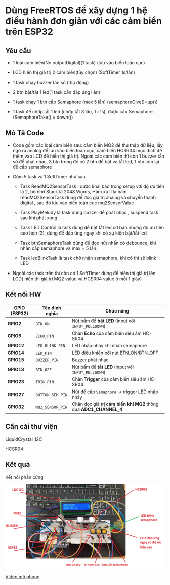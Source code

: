 # Dùng FreeRTOS để xây dựng 1 hệ điều hành đơn giản với các cảm biến trên ESP32

## Yêu cầu

- 1 loại cảm biến(No outputDigital)(1 task) (lưu vào biến toàn cục)

- LCD hiển thị giá trị 2 cảm biến(tùy chọn) (SoftTimer 1s/lần)

- 1 task chạy buzzer tần số (thụ động)

- 2 btn bật/tắt 1 led(1 task cần đáp ứng liền)

- 1 task chạy 1 btn cấp Semaphore (max 5 lần) (semaphoreGive()=up())

- 1 task để chớp tắt 1 led (chớp tắt 3 lần, T=1s), được cấp Semaphore. (SemaphoreTake() = down())

## Mô Tả Code

- Code gồm các loại cảm biến sau: cảm biến MQ2 để thu thập dữ liệu, lấy ngõ ra analog để lưu vào biến toàn cục, cảm biến HCSR04 mục đích để thêm vào LCD để hiển thị giá trị. Ngoài các cảm biến thì còn 1 buzzer tần số để phát nhạc, 3 btn trong đó có 2 btn để bật và tắt led, 1 btn còn lại để cấp semaphore

- Gồm 5 task và 1 SoftTimer như sau

    - Task ReadMQ2SensorTask : được khai báo trong setup với độ ưu tiên là 2, bộ nhớ Stack là 2048 Words, Hàm xử lí là hàm readMQ2SensorTask dùng để đọc giá trị analog và chuyển thành digital , sau đó lưu vào biến toàn cục mq2SensorValue

    - Task PlayMelody là task dùng buzzer để phát nhạc , suspend task sau khi phát xong.

    - Task LED Control là task dùng để bật tắt led cơ bản nhưng độ ưu tiên cao hơn (3), dùng để đáp ứng ngay khi có sự kiện bật/tắt led

    - Task btnSemaphoreTask dùng để đọc nút nhấn có debounce, khi nhấn cấp semaphore và max = 5 lần.

    - Task ledBlinkTask là task chờ nhận semaphore, khi có thì sẽ blink LED
    
- Ngoài các task trên thì còn có 1 SoftTImer dùng để hiển thị giá trị lên LCD( hiển thị giá trị MQ2 value và HCSR04 value ở mỗi 1 giây)

## Kết nối HW

| GPIO (ESP32) | Tên định nghĩa | Chức năng |
| --- | --- | --- |
| **GPIO2** | `BTN_ON` | Nút bấm để **bật LED** (input với `INPUT_PULLDOWN`) |
| **GPIO5** | `ECHO_PIN` | Chân **Echo** của cảm biến siêu âm HC-SR04 |
| **GPIO12** | `LED_BLINK_PIN` | LED nhấp nháy khi nhận semaphore |
| **GPIO14** | `LED_PIN` | LED điều khiển bởi nút BTN_ON/BTN_OFF |
| **GPIO15** | `BUZZER_PIN` | Buzzer phát nhạc |
| **GPIO18** | `BTN_OFF` | Nút bấm để **tắt LED** (input với `INPUT_PULLDOWN`) |
| **GPIO23** | `TRIG_PIN` | Chân **Trigger** của cảm biến siêu âm HC-SR04 |
| **GPIO27** | `BUTTON_SEM_PIN` | Nút để cấp `Semaphore` → trigger LED nhấp nháy |
| **GPIO32** | `MQ2_SENSOR_PIN` | Chân đọc giá trị **cảm biến khí MQ2** thông qua **ADC1_CHANNEL_4** |

## Cần cài thư viện

LiquidCrystal_I2C

HCSR04

## Kết quả

Kết nối phần cứng

![HW](./img/HW.png)

[Video mô phỏng](https://www.youtube.com/watch?v=2dnQlrhYvZI)
